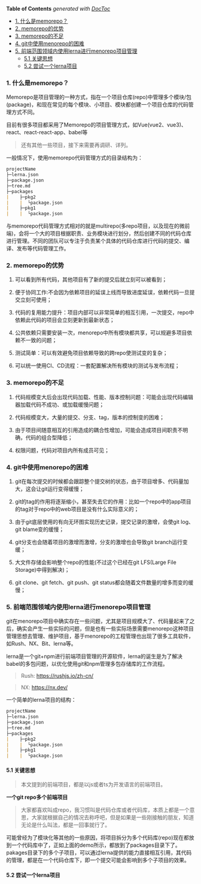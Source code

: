 <!-- START doctoc generated TOC please keep comment here to allow auto update -->
<!-- DON'T EDIT THIS SECTION, INSTEAD RE-RUN doctoc TO UPDATE -->
**Table of Contents**  *generated with [DocToc](https://github.com/thlorenz/doctoc)*

- [1. 什么是memorepo？](#1-%E4%BB%80%E4%B9%88%E6%98%AFmemorepo)
- [2. memorepo的优势](#2-memorepo%E7%9A%84%E4%BC%98%E5%8A%BF)
- [3. memorepo的不足](#3-memorepo%E7%9A%84%E4%B8%8D%E8%B6%B3)
- [4. git中使用menorepo的困难](#4-git%E4%B8%AD%E4%BD%BF%E7%94%A8menorepo%E7%9A%84%E5%9B%B0%E9%9A%BE)
- [5. 前端范围领域内使用lerna进行menorepo项目管理](#5-%E5%89%8D%E7%AB%AF%E8%8C%83%E5%9B%B4%E9%A2%86%E5%9F%9F%E5%86%85%E4%BD%BF%E7%94%A8lerna%E8%BF%9B%E8%A1%8Cmenorepo%E9%A1%B9%E7%9B%AE%E7%AE%A1%E7%90%86)
  - [5.1 关键思想](#51-%E5%85%B3%E9%94%AE%E6%80%9D%E6%83%B3)
  - [5.2 尝试一个lerna项目](#52-%E5%B0%9D%E8%AF%95%E4%B8%80%E4%B8%AAlerna%E9%A1%B9%E7%9B%AE)

<!-- END doctoc generated TOC please keep comment here to allow auto update -->

### 1. 什么是memorepo？

Memorepo是项目管理的一种方式，指在一个项目仓库(repo)中管理多个模块/包(package)，和现在常见的每个模块、小项目、模块都创建一个项目仓库的代码管理方式不同。

目前有很多项目都采用了Memorepo的项目管理方式，如Vue(vue2、vue3)、react、react-react-app、babel等

> 还有其他一些项目，接下来需要再调研、详列。

一般情况下，使用memorepo代码管理方式的目录结构为：

```markdown
projectName
├─lerna.json
├─package.json
├─tree.md
├─packages
|    ├─pkg2
|    |  └package.json
|    ├─pkg1
|    |  └package.json
```

与memorepo代码管理方式相对的就是multirepo(多repo项目，以及现在的微前端)，会将一个大的项目根据职责、业务模块进行划分，然后创建不同的代码仓库进行管理。不同的团队可以专注于负责某个具体的代码仓库进行代码的提交、编译、发布等代码管理工作。

### 2. memorepo的优势

1. 可以看到所有代码，其他项目有了新的提交后就立刻可以被看到；

2. 便于协同工作:不会因为依赖项目的延误上线而导致进度延误，依赖代码一旦提交立刻可使用；

3. 代码的复用能力提升：项目内部可以非常简单的相互引用，一次提交，repo中依赖此代码的项目会立刻更新到最新状态；

4. 公共依赖只需要安装一次，menorepo中所有模块都共享，可以规避多项目依赖不一致的问题；

5. 测试简单：可以有效避免项目依赖导致的跨repo使测试变的复杂；

6. 可以统一使用CI、CD流程：一套配置解决所有模块的测试与发布流程；

### 3. memorepo的不足

1. 代码规模变大后会出现代码加载、性能、版本控制问题：可能会出现代码编辑器加载代码不成功、或加载缓慢问题；

2. 代码规模变大，大量的提交、分支、tag，版本的控制变的困难；

3. 由于项目间随意相互的引用造成的耦合性增加，可能会造成项目间职责不明确，代码的组合型降低；

4. 权限问题，代码对项目内所有成员可见；

### 4. git中使用menorepo的困难

1. git在每次提交的时候都会跟踪整个提交树的状态，由于项目增多、代码量加大，这会让git运行变得缓慢；

2. git的tag的作用将逐渐缩小，甚至失去它的作用：比如一个repo中的app项目的tag对于repo中的web项目是没有什么实际意义的；

3. 由于git底层使用的有向无环图实现历史记录，提交记录的激增，会使git log、git blame变的缓慢；

4. git分支也会随着项目的激增而激增，分支的激增也会导致git branch运行变缓；

5. 大文件存储会影响整个repo的性能(不过这个已经在git LFS(Large File Storage)中得到解决)；

6. git clone、git fetch、git push、git status都会随着文件数量的增多而变的缓慢；

### 5. 前端范围领域内使用lerna进行menorepo项目管理

git在menorepo项目中确实存在一些问题，尤其是项目规模大了、代码量起来了之后，确实会产生一些实际的问题，但是也有一些实际场景需要menorepo这种项目管理思想去管理、维护项目，基于menorepo的工程管理也出现了很多工具软件，如Rush、NX、Bit、lerna等。

lerna是一个git+npm进行前端项目管理的开源软件，lerna的诞生是为了解决babel的多包问题，以优化使用git和npm管理多包存储库的工作流程。

> Rush: https://rushjs.io/zh-cn/

> NX: https://nx.dev/

一个简单的lerna项目的结构：

```markdown
projectName
├─lerna.json
├─package.json
├─tree.md
├─packages
|    ├─pkg2
|    |  └package.json
|    ├─pkg1
|    |  └package.json
```

#### 5.1 关键思想

> 本文提到的前端项目，都是以js或者ts为开发语言的前端项目。

**一个git repo多个前端项目**

> 大家都喜欢叫成repo，我习惯叫是代码仓库或者代码库，本质上都是一个意思，大家就根据自己的情况去称呼吧，但是如果是一些刚接触的朋友，知道无论是什么叫法，都是一回事就行了。

可能曾经为了模块化等其他的一些原因，将项目拆分为多个代码库(repo)现在都放到一个代码库中了，正如上面的demo所示，都放到了packages目录下了。pakages目录下的多个子项目，可以通过lerna提供的能力直接相互引用，其代码的管理，都是在一个代码仓库下，即一个提交可能会影响到多个子项目的效果。

#### 5.2 尝试一个lerna项目